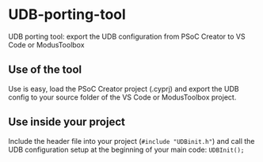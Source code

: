 # UDB-porting-tool
UDB porting tool: export the UDB configuration from PSoC Creator to VS Code or ModusToolbox

## Use of the tool
Use is easy, load the PSoC Creator project (.cyprj) and export the UDB config to your source folder of the VS Code or ModusToolbox project.

## Use inside your project
Include the header file into your project (`#include "UDBinit.h"`) and call the UDB configuration setup at the beginning of your main code: `UDBInit();`
